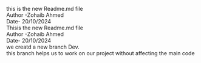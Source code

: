
this is the new Readme.md file<br>
Author -Zohaib Ahmed<br>
Date- 20/10/2024<br>
Thisis the new Readme.md file<br>
Author -Zohaib Ahmed<br>
Date- 20/10/2024 <br>
we creatd a new branch Dev.<br>
this branch helps us to work on our project without affecting the main code<br>
